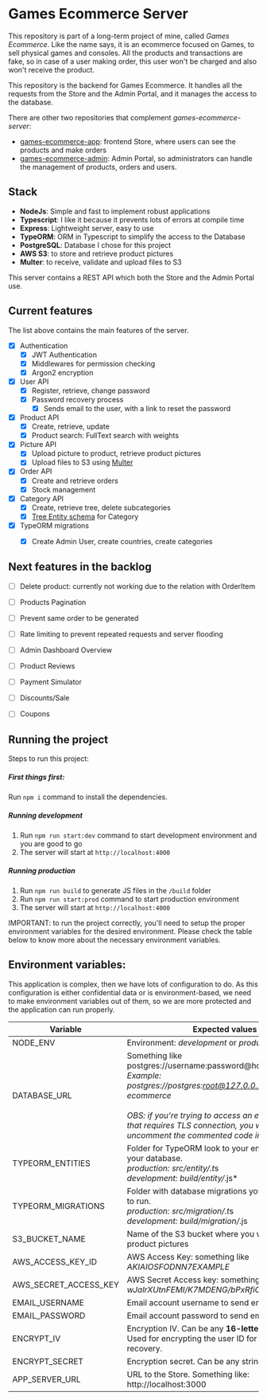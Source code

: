 # Games Ecommerce Server
This repository is part of a long-term project of mine, called *Games Ecommerce*.
Like the name says, it is an ecommerce focused on Games, to sell physical games and consoles.
All the products and transactions are fake, so in case of a user making order, this user won't be charged and also won't receive the product.

This repository is the backend for Games Ecommerce. It handles all the requests from the Store and the Admin Portal, and it manages the access to the database.

There are other two repositories that complement *games-ecommerce-server*:

- [games-ecommerce-app](https://github.com/vitorbraga/games-ecommerce-app): frontend Store, where users can see the products and make orders
- [games-ecommerce-admin](https://github.com/vitorbraga/games-ecommerce-admin): Admin Portal, so administrators can handle the management of products, orders and users.



## Stack

- **NodeJs**: Simple and fast to implement robust applications
- **Typescript**: I like it because it prevents lots of errors at compile time
- **Express**: Lightweight server, easy to use
- **TypeORM**: ORM in Typescript to simplify the access to the Database
- **PostgreSQL**: Database I chose for this project
- **AWS S3**: to store and retrieve product pictures
- **Multer**: to receive, validate and upload files to S3

This server contains a REST API which both the Store and the Admin Portal use.



## Current features

The list above contains the main features of the server.

- [x] Authentication	
  - [x] JWT Authentication
  - [x] Middlewares for permission checking
  - [x] Argon2 encryption
- [x] User API
  - [x] Register, retrieve, change password
  - [x] Password recovery process
    - [x] Sends email to the user, with a link to reset the password
- [x] Product API
  - [x] Create, retrieve, update
  - [x] Product search: FullText search with weights
- [x] Picture API
  - [x] Upload picture to product, retrieve product pictures
  - [x] Upload files to S3 using [Multer](https://www.npmjs.com/package/multer)
- [x] Order API
  - [x] Create and retrieve orders
  - [x] Stock management
- [x] Category API
  - [x] Create, retrieve tree, delete subcategories
  - [x] [Tree Entity schema](https://orkhan.gitbook.io/typeorm/docs/tree-entities) for Category
- [x] TypeORM migrations
  - [x] Create Admin User, create countries, create categories



## Next features in the backlog

- [ ] Delete product: currently not working due to the relation with OrderItem
- [ ] Products Pagination
- [ ] Prevent same order to be generated
- [ ] Rate limiting to prevent repeated requests and server flooding
- [ ] Admin Dashboard Overview
- [ ] Product Reviews
- [ ] Payment Simulator
- [ ] Discounts/Sale
- [ ] Coupons



## Running the project

Steps to run this project:

##### First things first:

Run `npm i` command to install the dependencies.

##### Running development

1. Run `npm run start:dev` command to start development environment and you are good to go
2. The server will start at `http://localhost:4000`

##### Running production

1. Run `npm run build` to generate JS files in the `/build` folder
2. Run `npm run start:prod` command to start production environment
3. The server will start at `http://localhost:4000`

IMPORTANT: to run the project correctly, you'll need to setup the proper environment variables for the desired environment. Please check the table below to know more about the necessary environment variables.



## Environment variables:

This application is complex, then we have lots of configuration to do. As this configuration is either confidential data or is environment-based, we need to make environment variables out of them, so we are more protected and the application can run properly.

| Variable              | Expected values                                              |
| --------------------- | ------------------------------------------------------------ |
| NODE_ENV              | Environment: *development* or *production*                   |
| DATABASE_URL          | Something like postgres://username:password@host:port/database<br />*Example: postgres://postgres:root@127.0.0.1:5432/games-ecommerce*<br /><br />*OBS: if you're trying to access an external database that requires TLS connection, you will need to uncomment the commented code in ormconfig.js* |
| TYPEORM_ENTITIES      | Folder for TypeORM look to your entities and build your database.<br />*production: src/entity/.t*s<br/>*development: build/entity/*.js*<br/> |
| TYPEORM_MIGRATIONS    | Folder with database migrations you want TypeORM to run.<br />*production: src/migration/.t*s<br/>*development: build/migration/*.js<br/> |
| S3_BUCKET_NAME        | Name of the S3 bucket where you will store the product pictures |
| AWS_ACCESS_KEY_ID     | AWS Access Key: something like *AKIAIOSFODNN7EXAMPLE*        |
| AWS_SECRET_ACCESS_KEY | AWS Secret Access key: something like *wJalrXUtnFEMI/K7MDENG/bPxRfiCYEXAMPLEKEY* |
| EMAIL_USERNAME        | Email account username to send emails to the users           |
| EMAIL_PASSWORD        | Email account password to send emails to the users           |
| ENCRYPT_IV            | Encryption IV. Can be any **16-letter string**.<br />Used for encrypting the user ID for password recovery. |
| ENCRYPT_SECRET        | Encryption secret. Can be any string.                        |
| APP_SERVER_URL        | URL to the Store. Something like: http://localhost:3000      |



